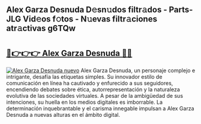 ## Alex Garza Desnuda D𝚎sn𝚞dos filtr𝚊dos - Parts-JLG Vid𝚎os f𝚘tos - N𝚞evas filtr𝚊ciones atr𝚊ctivas g6TQw

# <h2><a href="http://mbdlde.tromn.icu/?c=Alex+Garza+Desnuda">🔗👉👉👉 Alex Garza Desnuda 🔗🔗</a></h2>

[![Alex Garza Desnuda nuevo](https://i.imgur.com/pEAQMta.gif)](http://mbdlde.tromn.icu/?c=Alex+Garza+Desnuda)
Alex Garza Desnuda, un personaje complejo e intrigante, desafía las etiquetas simples. Su innovador estilo de comunicación en línea ha cautivado y enfurecido a sus seguidores, encendiendo debates sobre ética, autorrepresentación y la naturaleza evolutiva de las sociedades virtuales. A pesar de la ambigüedad de sus intenciones, su huella en los medios digitales es imborrable. La determinación inquebrantable y el carisma innegable impulsan a Alex Garza Desnuda a nuevas alturas en el ámbito digital.
